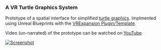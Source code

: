 ### A VR Turtle Graphics System ###

Prototype of a spatial interface for simplified [turtle graphics](https://en.wikipedia.org/wiki/Turtle_graphics). Implmented using Unreal Blueprints with the [VRExpansion Plugin/Template](https://vreue4.com/).

Video (un-narrated) of the prototype can be watched on [YouTube](https://youtu.be/FR4IeJE4xC4)

[![Screenshot](https://img.youtube.com/vi/FR4IeJE4xC4/hqdefault.jpg)](https://youtu.be/FR4IeJE4xC4)
